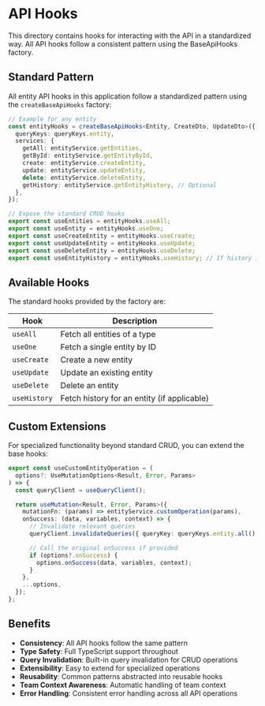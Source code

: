 # API Hooks

This directory contains hooks for interacting with the API in a standardized way. All API hooks follow a consistent pattern using the BaseApiHooks factory.

## Standard Pattern

All entity API hooks in this application follow a standardized pattern using the `createBaseApiHooks` factory:

```typescript
// Example for any entity
const entityHooks = createBaseApiHooks<Entity, CreateDto, UpdateDto>({
  queryKeys: queryKeys.entity,
  services: {
    getAll: entityService.getEntities,
    getById: entityService.getEntityById,
    create: entityService.createEntity,
    update: entityService.updateEntity,
    delete: entityService.deleteEntity,
    getHistory: entityService.getEntityHistory, // Optional
  },
});

// Expose the standard CRUD hooks
export const useEntities = entityHooks.useAll;
export const useEntity = entityHooks.useOne;
export const useCreateEntity = entityHooks.useCreate;
export const useUpdateEntity = entityHooks.useUpdate;
export const useDeleteEntity = entityHooks.useDelete;
export const useEntityHistory = entityHooks.useHistory; // If history is supported
```

## Available Hooks

The standard hooks provided by the factory are:

| Hook         | Description                                 |
| ------------ | ------------------------------------------- |
| `useAll`     | Fetch all entities of a type                |
| `useOne`     | Fetch a single entity by ID                 |
| `useCreate`  | Create a new entity                         |
| `useUpdate`  | Update an existing entity                   |
| `useDelete`  | Delete an entity                            |
| `useHistory` | Fetch history for an entity (if applicable) |

## Custom Extensions

For specialized functionality beyond standard CRUD, you can extend the base hooks:

```typescript
export const useCustomEntityOperation = (
  options?: UseMutationOptions<Result, Error, Params>
) => {
  const queryClient = useQueryClient();

  return useMutation<Result, Error, Params>({
    mutationFn: (params) => entityService.customOperation(params),
    onSuccess: (data, variables, context) => {
      // Invalidate relevant queries
      queryClient.invalidateQueries({ queryKey: queryKeys.entity.all() });

      // Call the original onSuccess if provided
      if (options?.onSuccess) {
        options.onSuccess(data, variables, context);
      }
    },
    ...options,
  });
};
```

## Benefits

- **Consistency**: All API hooks follow the same pattern
- **Type Safety**: Full TypeScript support throughout
- **Query Invalidation**: Built-in query invalidation for CRUD operations
- **Extensibility**: Easy to extend for specialized operations
- **Reusability**: Common patterns abstracted into reusable hooks
- **Team Context Awareness**: Automatic handling of team context
- **Error Handling**: Consistent error handling across all API operations
